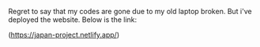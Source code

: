 Regret to say that my codes are gone due to my old laptop broken. But i've deployed the website.
Below is the link:

(https://japan-project.netlify.app/)

